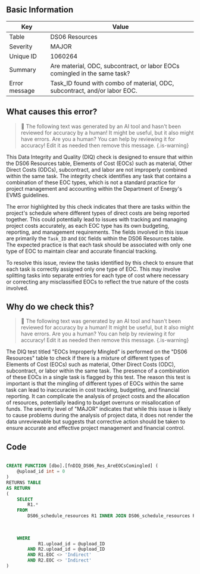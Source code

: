 ## Basic Information
| Key         | Value          |
|-------------|----------------|
| Table       | DS06 Resources |
| Severity    | MAJOR |
| Unique ID   | 1060264   |
| Summary     | Are material, ODC, subcontract, or labor EOCs comingled in the same task? |
| Error message | Task_ID found with combo of material, ODC, subcontract, and/or labor EOC. |

## What causes this error?

> :robot: The following text was generated by an AI tool and hasn't been reviewed for accuracy by a human! It might be useful, but it also might have errors. Are you a human? You can help by reviewing it for accuracy! Edit it as needed then remove this message.
{.is-warning}

This Data Integrity and Quality (DIQ) check is designed to ensure that within the DS06 Resources table, Elements of Cost (EOCs) such as material, Other Direct Costs (ODCs), subcontract, and labor are not improperly combined within the same task. The integrity check identifies any task that contains a combination of these EOC types, which is not a standard practice for project management and accounting within the Department of Energy's EVMS guidelines.

The error highlighted by this check indicates that there are tasks within the project's schedule where different types of direct costs are being reported together. This could potentially lead to issues with tracking and managing project costs accurately, as each EOC type has its own budgeting, reporting, and management requirements. The fields involved in this issue are primarily the `Task_ID` and `EOC` fields within the DS06 Resources table. The expected practice is that each task should be associated with only one type of EOC to maintain clear and accurate financial tracking.

To resolve this issue, review the tasks identified by this check to ensure that each task is correctly assigned only one type of EOC. This may involve splitting tasks into separate entries for each type of cost where necessary or correcting any misclassified EOCs to reflect the true nature of the costs involved.
## Why do we check this?

> :robot: The following text was generated by an AI tool and hasn't been reviewed for accuracy by a human! It might be useful, but it also might have errors. Are you a human? You can help by reviewing it for accuracy! Edit it as needed then remove this message.
{.is-warning}

The DIQ test titled "EOCs Improperly Mingled" is performed on the "DS06 Resources" table to check if there is a mixture of different types of Elements of Cost (EOCs) such as material, Other Direct Costs (ODC), subcontract, or labor within the same task. The presence of a combination of these EOCs in a single task is flagged by this test. The reason this test is important is that the mingling of different types of EOCs within the same task can lead to inaccuracies in cost tracking, budgeting, and financial reporting. It can complicate the analysis of project costs and the allocation of resources, potentially leading to budget overruns or misallocation of funds. The severity level of "MAJOR" indicates that while this issue is likely to cause problems during the analysis of project data, it does not render the data unreviewable but suggests that corrective action should be taken to ensure accurate and effective project management and financial control.
## Code

```sql

CREATE FUNCTION [dbo].[fnDIQ_DS06_Res_AreEOCsComingled] (
	@upload_id int = 0
)
RETURNS TABLE
AS RETURN
(
	SELECT
		R1.*
	FROM
		DS06_schedule_resources R1 INNER JOIN DS06_schedule_resources R2 ON R1.task_ID = R2.task_ID
																		AND R1.schedule_type = R2.schedule_type
																		AND ISNULL(R1.subproject_ID,'') = ISNULL(R2.subproject_ID,'')
																		AND ISNULL(R1.EOC,'') <> ISNULL(R2.EOC,'')
	WHERE
			R1.upload_id = @upload_ID
		AND R2.upload_id = @upload_ID
		AND R1.EOC <> 'Indirect'
		AND R2.EOC <> 'Indirect'
)
```
